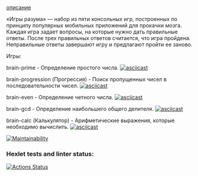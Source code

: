 [описание](https://github.com/fatfry/python-project-49/edit/main/README.md)

«Игры разума» — набор из пяти консольных игр, построенных по принципу популярных мобильных приложений для прокачки мозга. Каждая игра задает вопросы, на которые нужно дать правильные ответы. После трех правильных ответов считается, что игра пройдена. Неправильные ответы завершают игру и предлагают пройти ее заново.

Игры:



brain-prime - Определение простого числа.
[![asciicast](https://asciinema.org/a/593880.svg)](https://asciinema.org/a/593880)

brain-progression (Прогрессия) - Поиск пропущенных чисел в последовательности чисел.
[![asciicast](https://asciinema.org/a/H99sbCHgwZTDy7FCyqPDXl5M3.svg)](https://asciinema.org/a/H99sbCHgwZTDy7FCyqPDXl5M3)

brain-even - Определение четного числа.
[![asciicast](https://asciinema.org/a/fNJYtdUKOG5WuCrKyfd6Q1Tnz.svg)](https://asciinema.org/a/fNJYtdUKOG5WuCrKyfd6Q1Tnz)

brain-gcd - Определение наибольшего общего делителя.
[![asciicast](https://asciinema.org/a/9IjusJ2knzmHQa9IncTtW0Yw6.svg)](https://asciinema.org/a/9IjusJ2knzmHQa9IncTtW0Yw6)

brain-calc (Калькулятор) - Арифметические выражения, которые необходимо вычислить.
[![asciicast](https://asciinema.org/a/RusVOVB9bV1FhoCy16G7XUcqc.svg)](https://asciinema.org/a/RusVOVB9bV1FhoCy16G7XUcqc)


[![Maintainability](https://api.codeclimate.com/v1/badges/ecf726861979b5957a51/maintainability)](https://codeclimate.com/github/fatfry/python-project-49/maintainability)
### Hexlet tests and linter status:
[![Actions Status](https://github.com/fatfry/python-project-49/workflows/hexlet-check/badge.svg)](https://github.com/fatfry/python-project-49/actions)